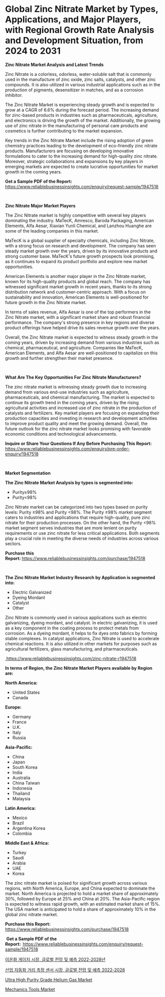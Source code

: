 <p><h1>Global Zinc Nitrate Market by Types, Applications, and Major Players, with Regional Growth Rate Analysis and Development Situation, from 2024 to 2031</h1></p><p><strong>Zinc Nitrate Market Analysis and Latest Trends</strong></p>
<p><p>Zinc Nitrate is a colorless, odorless, water-soluble salt that is commonly used in the manufacture of zinc oxide, zinc salts, catalysts, and other zinc compounds. It is also utilized in various industrial applications such as in the production of pigments, desensitizer in matches, and as a corrosion inhibitor.</p><p>The Zinc Nitrate Market is experiencing steady growth and is expected to grow at a CAGR of 6.6% during the forecast period. The increasing demand for zinc-based products in industries such as pharmaceuticals, agriculture, and electronics is driving the growth of the market. Additionally, the growing use of zinc nitrate in the manufacturing of personal care products and cosmetics is further contributing to the market expansion.</p><p>Key trends in the Zinc Nitrate Market include the rising adoption of green chemistry practices leading to the development of eco-friendly zinc nitrate products. Manufacturers are focusing on developing innovative formulations to cater to the increasing demand for high-quality zinc nitrate. Moreover, strategic collaborations and expansions by key players in emerging markets are expected to create lucrative opportunities for market growth in the coming years.</p></p>
<p><strong>Get a Sample PDF of the Report:&nbsp;</strong> <a href="https://www.reliablebusinessinsights.com/enquiry/request-sample/1947518">https://www.reliablebusinessinsights.com/enquiry/request-sample/1947518</a></p>
<p>&nbsp;</p>
<p><strong>Zinc Nitrate Major Market Players</strong></p>
<p><p>The Zinc Nitrate market is highly competitive with several key players dominating the industry. MaTecK, Amresco, Baroda Packaging, American Elements, Alfa Aesar, Xiaxian Yunli Chemical, and Lanzhou Huanghe are some of the leading companies in this market.</p><p>MaTecK is a global supplier of specialty chemicals, including Zinc Nitrate, with a strong focus on research and development. The company has seen steady market growth over the years, driven by its innovative products and strong customer base. MaTecK's future growth prospects look promising, as it continues to expand its product portfolio and explore new market opportunities.</p><p>American Elements is another major player in the Zinc Nitrate market, known for its high-quality products and global reach. The company has witnessed significant market growth in recent years, thanks to its strong distribution network and customer-centric approach. With a focus on sustainability and innovation, American Elements is well-positioned for future growth in the Zinc Nitrate market.</p><p>In terms of sales revenue, Alfa Aesar is one of the top performers in the Zinc Nitrate market, with a significant market share and robust financial performance. The company's strong presence in key regions and diverse product offerings have helped drive its sales revenue growth over the years.</p><p>Overall, the Zinc Nitrate market is expected to witness steady growth in the coming years, driven by increasing demand from various industries such as chemical, pharmaceutical, and agriculture. Companies like MaTecK, American Elements, and Alfa Aesar are well-positioned to capitalize on this growth and further strengthen their market presence.</p></p>
<p>&nbsp;</p>
<p><strong>What Are The Key Opportunities For Zinc Nitrate Manufacturers?</strong></p>
<p><p>The zinc nitrate market is witnessing steady growth due to increasing demand from various end-use industries such as agriculture, pharmaceuticals, and chemical manufacturing. The market is expected to continue its growth trend in the coming years, driven by the rising agricultural activities and increased use of zinc nitrate in the production of catalysts and fertilizers. Key market players are focusing on expanding their production capacities and investing in research and development activities to improve product quality and meet the growing demand. Overall, the future outlook for the zinc nitrate market looks promising with favorable economic conditions and technological advancements.</p></p>
<p><strong>Inquire or Share Your Questions If Any Before Purchasing This Report:</strong> <a href="https://www.reliablebusinessinsights.com/enquiry/pre-order-enquiry/1947518">https://www.reliablebusinessinsights.com/enquiry/pre-order-enquiry/1947518</a></p>
<p>&nbsp;</p>
<p><strong>Market Segmentation</strong></p>
<p><strong>The Zinc Nitrate Market Analysis by types is segmented into:</strong></p>
<p><ul><li>Purity≥98%</li><li>Purity<98%</li></ul></p>
<p><p>Zinc Nitrate market can be categorized into two types based on purity levels: Purity ≥98% and Purity <98%. The Purity ≥98% market segment caters to industries and applications that require high-quality, pure zinc nitrate for their production processes. On the other hand, the Purity <98% market segment serves industries that are more lenient on purity requirements or use zinc nitrate for less critical applications. Both segments play a crucial role in meeting the diverse needs of industries across various sectors.</p></p>
<p><strong>Purchase this Report:&nbsp;</strong><a href="https://www.reliablebusinessinsights.com/purchase/1947518">https://www.reliablebusinessinsights.com/purchase/1947518</a></p>
<p>&nbsp;</p>
<p><strong>The Zinc Nitrate Market Industry Research by Application is segmented into:</strong></p>
<p><ul><li>Electric Galvanized</li><li>Dyeing Mordant</li><li>Catalyst</li><li>Other</li></ul></p>
<p><p>Zinc Nitrate is commonly used in various applications such as electric galvanizing, dyeing mordant, and catalyst. In electric galvanizing, it is used as a key component in the coating process to protect metals from corrosion. As a dyeing mordant, it helps to fix dyes onto fabrics by forming stable complexes. In catalyst applications, Zinc Nitrate is used to accelerate chemical reactions. It is also utilized in other markets for purposes such as agricultural fertilizers, glass manufacturing, and pharmaceuticals.</p></p>
<p><a href="https://www.reliablebusinessinsights.com/zinc-nitrate-r1947518">&nbsp;https://www.reliablebusinessinsights.com/zinc-nitrate-r1947518</a></p>
<p><strong>In terms of Region, the Zinc Nitrate Market Players available by Region are:</strong></p>
<p>
    <p> <strong> North America: </strong>
        <ul>
            <li>United States</li>
            <li>Canada</li>
        </ul>
        </p> 
    <p> <strong> Europe: </strong>
        <ul>
            <li>Germany</li>
            <li>France</li>
            <li>U.K.</li>
            <li>Italy</li>
            <li>Russia</li>
        </ul>
        </p> 
    <p> <strong> Asia-Pacific: </strong>
        <ul>
            <li>China</li>
            <li>Japan</li>
            <li>South Korea</li>
            <li>India</li>
            <li>Australia</li>
            <li>China Taiwan</li>
            <li>Indonesia</li>
            <li>Thailand</li>
            <li>Malaysia</li>
        </ul>
        </p> 
    <p> <strong> Latin America: </strong>
        <ul>
            <li>Mexico</li>
            <li>Brazil</li>
            <li>Argentina Korea</li>
            <li>Colombia</li>
        </ul>
        </p> 
    <p> <strong> Middle East & Africa: </strong>
        <ul>
            <li>Turkey</li>
            <li>Saudi</li>
            <li>Arabia</li>
            <li>UAE</li>
            <li>Korea</li>
        </ul>
    </p>
    </p>
<p><p>The zinc nitrate market is poised for significant growth across various regions, with North America, Europe, and China expected to dominate the market. North America is projected to hold a market share of approximately 30%, followed by Europe at 25% and China at 20%. The Asia-Pacific region is expected to witness rapid growth, with an estimated market share of 15%. The USA market is anticipated to hold a share of approximately 10% in the global zinc nitrate market.</p></p>
<p><strong>Purchase this Report: </strong><a href="https://www.reliablebusinessinsights.com/purchase/1947518">https://www.reliablebusinessinsights.com/purchase/1947518</a></p>
<p>&nbsp;<strong>Get a Sample PDF of the Report:&nbsp;&nbsp;</strong><a href="https://www.reliablebusinessinsights.com/enquiry/request-sample/1947518">https://www.reliablebusinessinsights.com/enquiry/request-sample/1947518</a></p>
<p><strong></strong></p>
<p><p><a href="https://github.com/vseigx30c9a1j/Market-Research-Report-List-3/blob/main/9627750131144.md">이온화 게이지 시장, 글로벌 전망 및 예측 2022-2028년</a></p><p><a href="https://github.com/WilburKihn5676/Market-Research-Report-List-2/blob/main/6625873131145.md">산업 자동화 거리 측정 센서 시장, 글로벌 전망 및 예측 2022-2028</a></p><p><a href="https://github.com/sardarp081/Market-Research-Report-List-1/blob/main/ultra-high-purity-grade-helium-gas-market.md">Ultra High Purity Grade Helium Gas Market</a></p><p><a href="https://github.com/gcimaudf65/Market-Research-Report-List-1/blob/main/mechanics-tools-market.md">Mechanics Tools Market</a></p></p>